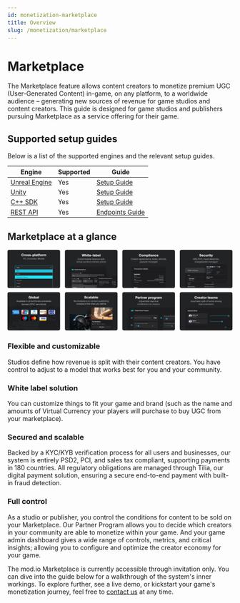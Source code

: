 ```yaml
---
id: monetization-marketplace
title: Overview
slug: /monetization/marketplace
---
```


# Marketplace

The Marketplace feature allows content creators to monetize premium UGC (User-Generated Content) in-game, on any platform, to a worldwide audience – generating new sources of revenue for game studios and content creators. This guide is designed for game studios and publishers pursuing Marketplace as a service offering for their game.

## Supported setup guides

Below is a list of the supported engines and the relevant setup guides.

| Engine    | Supported | Guide |
| -------- | ------- | ------- |
| [Unreal Engine](/unreal)  | Yes    | [Setup Guide](/unreal/marketplace)    |
| [Unity](/unity) | Yes     | [Setup Guide](/unity/marketplace)   |
| [C++ SDK](/cppsdk)   | Yes    | [Setup Guide](/cppsdk/marketplace)   |
| [REST API](/restapi)  |  Yes  | [Endpoints Guide](/restapi/monetization) |

## Marketplace at a glance

![Marketplace Features](img/marketplace-features.png)

### Flexible and customizable

Studios define how revenue is split with their content creators. You have control to adjust to a model that works best for you and your community.

### White label solution

You can customize things to fit your game and brand (such as the name and amounts of Virtual Currency your players will purchase to buy UGC from your marketplace). 

### Secured and scalable 

Backed by a KYC/KYB verification process for all users and businesses, our system is entirely PSD2, PCI, and sales tax compliant, supporting payments in 180 countries. All regulatory obligations are managed through Tilia, our digital payment solution, ensuring a secure end-to-end payment with built-in fraud detection.

### Full control 

As a studio or publisher, you control the conditions for content to be sold on your Marketplace. Our Partner Program allows you to decide which creators in your community are able to monetize within your game. And your game admin dashboard gives a wide range of controls, metrics, and critical insights; allowing you to configure and optimize the creator economy for your game.

The mod.io Marketplace is currently accessible through invitation only. You can dive into the guide below for a walkthrough of the system's inner workings. To explore further, see a live demo, or kickstart your game's monetization journey, feel free to [contact us](/support/contacts) at any time.
